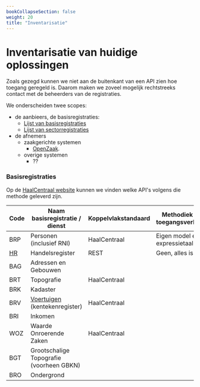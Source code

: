 ```yaml
---
bookCollapseSection: false
weight: 20
title: "Inventarisatie"
---
```


# Inventarisatie van huidige oplossingen

Zoals gezegd kunnen we niet aan de buitenkant van een API zien hoe toegang geregeld is. Daarom maken we zoveel
mogelijk rechtstreeks contact met de beheerders van de registraties. 

We onderscheiden twee scopes:
- de aanbieers, de basisregistraties:
  - [Lijst van basisregistraties](https://www.digitaleoverheid.nl/overzicht-van-alle-onderwerpen/stelsel-van-basisregistraties/10-basisregistraties/)
  - [Lijst van sectorregistraties](https://www.digitaleoverheid.nl/overzicht-van-alle-onderwerpen/stelsel-van-basisregistraties/sectorregistraties/)
- de afnemers
  - zaakgerichte systemen
    - [OpenZaak](https://github.com/open-zaak/open-zaak/blob/d9c14e1257d6ec6751b218b18cdd9eae4b8f9b63/docs/manual/general.rst#api-autorisaties).
  - overige systemen
    - ??

### Basisregistraties

Op de [HaalCentraal website](https://vng-realisatie.github.io/Haal-Centraal/aansluiten-op-apis) kunnen we vinden welke API's volgens die methode geleverd zijn.

| Code                                              | Naam basisregistratie / dienst                                                                                                | Koppelvlakstandaard | Methodiek van toegangsverlening | |  |
|---------------------------------------------------|-------------------------------------------------------------------------------------------------------------------------------|---------------------|---------------------------------|-------------------------------------------------------|--------------|
| BRP        | Personen (inclusief RNI)                                                                                                      | HaalCentraal        | Eigen model en expressietaal    | X                                                     |              |
| [HR](https://www.kvk.nl/producten-bestellen/kvk-api/) | Handelsregister                                                                                                               | REST                | Geen, alles is open             | X                                                     | X            |
| BAG                                               | Adressen en Gebouwen                                                                                                          |                     |                                 | X                                                     | X            |
| BRT                                               | Topografie                                                                                                                    | HaalCentraal        |                                 | X                                                     |              |
| BRK                                               | Kadaster                                                                                                                      |                     |                                 |                                                       | X            |
| BRV                                               | [Voertuigen](https://www.rdw.nl/over-rdw/dienstverlening/betaald-toegang-tot-ongevoelige-kentekengegevens) (kentekenregister) | HaalCentraal        |                                 |                                                       |              |
| BRI                                               | Inkomen                                                                                                                       |                     |                                 |                                                       |              |
| WOZ                                               | Waarde Onroerende Zaken                                                                                                       | HaalCentraal        |                                 |                                                       | X            |
| BGT                                               | Grootschalige Topografie (voorheen GBKN)                                                                                      |                     |                                 |                                                       |              |
| BRO                                               | Ondergrond                                                                                                                    |                     |                                 |                                                       |              |
